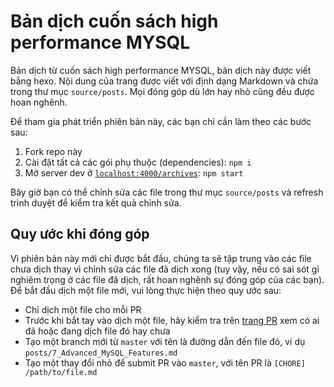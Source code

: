 # Bản dịch cuốn sách high performance MYSQL

Bản dịch từ cuốn sách  high performance MYSQL, bản dịch này được viết bằng hexo. Nội dung của trang được viết với định dạng Markdown và chứa trong thư mục `source/posts`. Mọi đóng góp dù lớn hay nhỏ cũng đều được hoan nghênh.

Để tham gia phát triển phiên bản này, các bạn chỉ cần làm theo các bước sau:

1. Fork repo này
1. Cài đặt tất cả các gói phụ thuộc (dependencies): `npm i`
1. Mở server dev ở [`localhost:4000/archives`](http://localhost:4000/archives/): `npm start`

Bây giờ bạn có thể chỉnh sửa các file trong thư mục `source/posts` và refresh trình duyệt để kiểm tra kết quả chỉnh sửa.

## Quy ước khi đóng góp

Vì phiên bản này mới chỉ được bắt đầu, chúng ta sẽ tập trung vào các file chưa dịch thay vì chỉnh sửa các file đã dịch xong (tuy vậy, nếu có sai sót gì nghiêm trọng ở các file đã dịch, rất hoan nghênh sự đóng góp của các bạn). Để bắt đầu dịch một file mới, vui lòng thực hiện theo quy ước sau:

* Chỉ dịch một file cho mỗi PR
* Trước khi bắt tay vào dịch một file, hãy kiểm tra trên [trang PR](https://github.com/vuejs-vn/vuejs.org/pulls) xem có ai đã hoặc đang dịch file đó hay chưa
* Tạo một branch mới từ `master` với tên là đường dẫn đến file đó, ví dụ `posts/7_Advanced_MySQL_Features.md`
* Tạo một thay đổi nhỏ để submit PR vào `master`, với tên PR là `[CHORE] /path/to/file.md`



